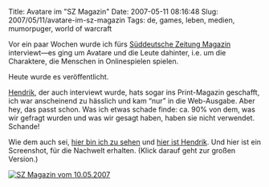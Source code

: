 Title: Avatare im "SZ Magazin"
Date: 2007-05-11 08:16:48
Slug: 2007/05/11/avatare-im-sz-magazin
Tags: de, games, leben, medien, mumorpuger, world of warcraft


Vor ein paar Wochen wurde ich fürs [Süddeutsche Zeitung Magazin][1]
interviewt—es ging um Avatare und die Leute dahinter, i.e. um die Charaktere,
die Menschen in Onlinespielen spielen.

Heute wurde es veröffentlicht.

[Hendrik][2], der auch interviewt wurde, hats sogar ins Print-Magazin
geschafft, ich war anscheinend zu hässlich und kam “nur” in die Web-Ausgabe.
Aber hey, das passt schon. Was ich etwas schade finde: ca. 90% von dem, was
wir gefragt wurden und was wir gesagt haben, haben sie nicht verwendet.
Schande!

Wie dem auch sei, [hier bin ich zu sehen][3] und [hier ist Hendrik][4]. Und
hier ist ein Screenshot, für die Nachwelt erhalten. (Klick darauf geht zur
großen Version.)

[![SZ Magazin vom 10.05.2007][5]][6]

   [1]: http://sz-magazin.sueddeutsche.de/
   [2]: http://mornography.de/
   [3]: http://tinyurl.com/3dx8qa
   [4]: http://tinyurl.com/3b7uy8
   [5]: http://farm1.static.flickr.com/228/493398533_6b3cde53a6.jpg
   [6]: http://www.flickr.com/photos/czottmann/493398533/ (Photo Sharing)
